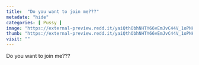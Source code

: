 ```yaml
---
title:  "Do you want to join me???"
metadate: "hide"
categories: [ Pussy ]
image: "https://external-preview.redd.it/yaiQthObhNHTY66vEmJvC44V_1oPNHnACA32RS_Sjb4.jpg?auto=webp&s=563417f0dadecee52afebd57bf3b9504a8d8ee71"
thumb: "https://external-preview.redd.it/yaiQthObhNHTY66vEmJvC44V_1oPNHnACA32RS_Sjb4.jpg?width=1080&crop=smart&auto=webp&s=8274a152692397cb89aca9cc816dcb38573ec12c"
visit: ""
---
```

Do you want to join me???
